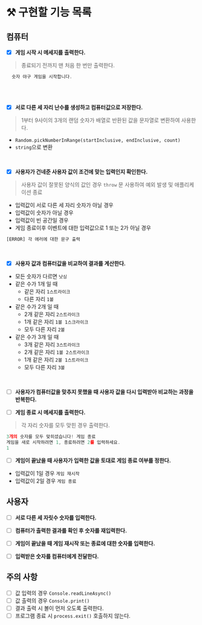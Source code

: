 # ⚒ 구현할 기능 목록


## 컴퓨터

- [X] **게임 시작 시 메세지를 출력한다.**
> 종료되기 전까지 맨 처음 한 번만 출력한다.
```javascript
  숫자 야구 게임을 시작합니다.
```
<br/>

<br/>

- [X] **서로 다른 세 자리 난수를 생성하고 컴퓨터값으로 저장한다.**
> 1부터 9사이의 3개의 랜덤 숫자가 배열로 반환된 값을 문자열로 변환하여 사용한다.
- `Random.pickNumberInRange(startInclusive, endInclusive, count)`
- `string`으로 변환
<br/>

- [X] **사용자가 건네준 사용자 값이 조건에 맞는 입력인지 확인한다.**
> 사용자 값이 잘못된 양식의 값인 경우 `throw` 문 사용하여 예외 발생 및 애플리케이션 종료
- 입력값이 서로 다른 세 자리 숫자가 아닐 경우
- 입력값이 숫자가 아닐 경우
- 입력값이 빈 공간일 경우 
- 게임 종료이후 이벤트에 대한 입력값으로 1 또는 2가 아닐 경우
```javascript
[ERROR] 각 에러에 대한 문구 출력
```
<br/>

- [X] **사용자 값과 컴퓨터값을 비교하여 결과를 계산한다.**
- 모든 숫자가 다르면 `낫싱`
- 같은 수가 1개 일 때 <br/>
    - 같은 자리 `1스트라이크`
    - 다른 자리 `1볼`
- 같은 수가 2개 일 때 <br/>
    - 2개 같은 자리 `2스트라이크`
    - 1개 같은 자리 `1볼 1스크라이크`
    - 모두 다른 자리 `2볼`
- 같은 수가 3개 일 때 <br/>
    - 3개 같은 자리 `3스트라이크`
    - 2개 같은 자리 `1볼 2스트라이크`
    - 1개 같은 자리 `2볼 1스트라이크`
    - 모두 다른 자리 `3볼`
<br/>

- [ ] **사용자가 컴퓨터값을 맞추지 못했을 때 사용자 값을 다시 입력받아 비교하는 과정을 반복한다.**

- [ ] **게임 종료 시 메세지를 출력한다.**
> 각 자리 숫자를 모두 맞힌 경우 출력한다.
```javascript
3개의 숫자를 모두 맞히셨습니다! 게임 종료
게임을 새로 시작하려면 1, 종료하려면 2를 입력하세요.
1
```

- [ ] **게임이 끝났을 때 사용자가 입력한 값을 토대로 게임 종료 여부를 정한다.**
- 입력값이 1일 경우 `게임 재시작`
- 입력값이 2일 경우 `게임 종료`


## 사용자 
- [ ] **서로 다른 세 자릿수 숫자를 입력한다.**

- [ ] **컴퓨터가 출력한 결과를 확인 후 숫자를 재입력한다.**

- [ ] **게임이 끝났을 때 게임 재시작 또는 종료에 대한 숫자를 입력한다.**

- [ ] **입력받은 숫자를 컴퓨터에게 전달한다.**

 
## 주의 사항 
- [ ] 값 입력의 경우 `Console.readLineAsync()`
- [ ] 값 출력의 경우 `Console.print()` 
- [ ] 결과 출력 시 볼이 먼저 오도록 출력한다.
- [ ] 프로그램 종료 시 `process.exit()` 호출하지 않는다.